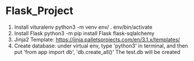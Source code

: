 # Flask_Project
1. Install vituralenv
python3 -m venv env/
. env/bin/activate
2. Install Flask
python3 -m pip install Flask flask-sqlalchemy
3. Jinja2 Template:
https://jinja.palletsprojects.com/en/3.1.x/templates/
4. Create database:
under virtual env, type 'python3' in terminal, and then put 'from app import db', 'db.create_all()'
The test.db will be created